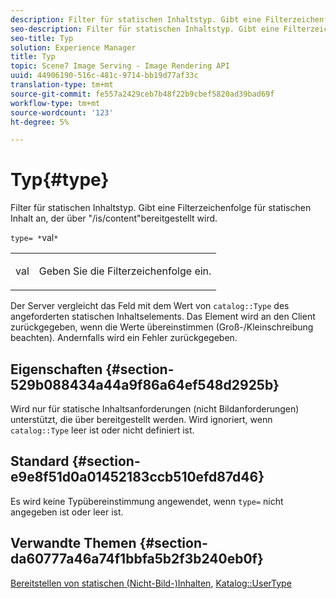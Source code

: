 ```yaml
---
description: Filter für statischen Inhaltstyp. Gibt eine Filterzeichenfolge für statischen Inhalt an, der über "/is/content"bereitgestellt wird.
seo-description: Filter für statischen Inhaltstyp. Gibt eine Filterzeichenfolge für statischen Inhalt an, der über "/is/content"bereitgestellt wird.
seo-title: Typ
solution: Experience Manager
title: Typ
topic: Scene7 Image Serving - Image Rendering API
uuid: 44906190-516c-481c-9714-bb19d77af33c
translation-type: tm+mt
source-git-commit: fe557a2429ceb7b48f22b9cbef5820ad39bad69f
workflow-type: tm+mt
source-wordcount: '123'
ht-degree: 5%

---
```



# Typ{#type}

Filter für statischen Inhaltstyp. Gibt eine Filterzeichenfolge für statischen Inhalt an, der über &quot;/is/content&quot;bereitgestellt wird.

`type= *`val`*`

<table id="simpletable_B66354A826434A678F3DBC686A0F1436"> 
 <tr class="strow"> 
  <td class="stentry"> <p><span class="varname"> val</span> </p> </td> 
  <td class="stentry"> <p>Geben Sie die Filterzeichenfolge ein. </p></td> 
 </tr> 
</table>

Der Server vergleicht das Feld mit dem Wert von `catalog::Type` des angeforderten statischen Inhaltselements. Das Element wird an den Client zurückgegeben, wenn die Werte übereinstimmen (Groß-/Kleinschreibung beachten). Andernfalls wird ein Fehler zurückgegeben.

## Eigenschaften {#section-529b088434a44a9f86a64ef548d2925b}

Wird nur für statische Inhaltsanforderungen (nicht Bildanforderungen) unterstützt, die über bereitgestellt werden. Wird ignoriert, wenn `catalog::Type` leer ist oder nicht definiert ist.

## Standard {#section-e9e8f51d0a01452183ccb510efd87d46}

Es wird keine Typübereinstimmung angewendet, wenn `type=` nicht angegeben ist oder leer ist.

## Verwandte Themen {#section-da60777a46a74f1bbfa5b2f3b240eb0f}

[Bereitstellen von statischen (Nicht-Bild-)Inhalten](../../../../../is-api/http-ref/image-serving-api-ref/c-http-protocol-reference/c-syntax-and-features/r-serving-static-non-image-content.md#reference-cbe50e697fdf4c7bbb0084f98b7739da),  [Katalog::UserType](/help/aem-is-ir-api/is-api/image-catalog/image-serving-api-ref/c-image-catalog-reference/c-image-svg-data-reference/c-image-data-reference/r-usertype-cat.md)
